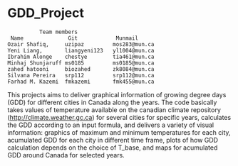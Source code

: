 # GDD_Project

              Team members
     Name              Git            Munmail
    Ozair Shafiq,     uzipaz         mos283@mun.ca
    Yeni Liang,       liangyeni123   yl1004@mun.ca
    Ibrahim Alonge    chestye        tia461@mun.ca
    Minhaj Shunjaruff ms0185         ms0185@mun.ca
    zahed hatooni     biozahed       zk8084@mun.ca
    Silvana Pereira   srp112         srp112@mun.ca
    Farhad M. Kazemi  fmkazemi  	 fmk455@mun.ca

This projects aims to deliver graphical information of growing degree days (GDD) for different cities in Canada along the years. The code basically takes values of temperature available on the canadian climate repository (http://climate.weather.gc.ca) for several cities for specific years, calculates the GDD according to an input formula, and delivers a variety of visual information: graphics of maximum and minimum temperatures for each city, acumulated GDD for each city in different time frame, plots of how GDD calculation depends on the choice of T_base, and maps for acumulated GDD around Canada for selected years.
